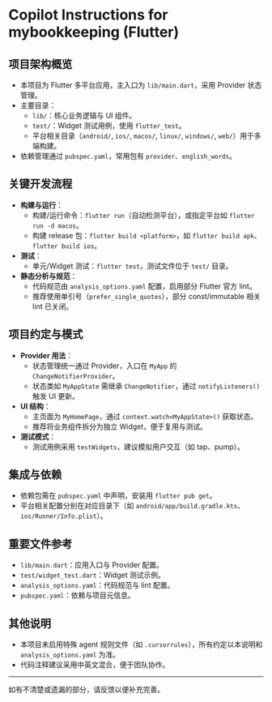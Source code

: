 # Copilot Instructions for mybookkeeping (Flutter)

## 项目架构概览
- 本项目为 Flutter 多平台应用，主入口为 `lib/main.dart`，采用 Provider 状态管理。
- 主要目录：
  - `lib/`：核心业务逻辑与 UI 组件。
  - `test/`：Widget 测试用例，使用 `flutter_test`。
  - 平台相关目录（`android/`, `ios/`, `macos/`, `linux/`, `windows/`, `web/`）用于多端构建。
- 依赖管理通过 `pubspec.yaml`，常用包有 `provider`、`english_words`。

## 关键开发流程
- **构建与运行**：
  - 构建/运行命令：`flutter run`（自动检测平台），或指定平台如 `flutter run -d macos`。
  - 构建 release 包：`flutter build <platform>`，如 `flutter build apk`、`flutter build ios`。
- **测试**：
  - 单元/Widget 测试：`flutter test`，测试文件位于 `test/` 目录。
- **静态分析与规范**：
  - 代码规范由 `analysis_options.yaml` 配置，启用部分 Flutter 官方 lint。
  - 推荐使用单引号（`prefer_single_quotes`），部分 const/immutable 相关 lint 已关闭。

## 项目约定与模式
- **Provider 用法**：
  - 状态管理统一通过 Provider，入口在 `MyApp` 的 `ChangeNotifierProvider`。
  - 状态类如 `MyAppState` 需继承 `ChangeNotifier`，通过 `notifyListeners()` 触发 UI 更新。
- **UI 结构**：
  - 主页面为 `MyHomePage`，通过 `context.watch<MyAppState>()` 获取状态。
  - 推荐将业务组件拆分为独立 Widget，便于复用与测试。
- **测试模式**：
  - 测试用例采用 `testWidgets`，建议模拟用户交互（如 tap、pump）。

## 集成与依赖
- 依赖包需在 `pubspec.yaml` 中声明，安装用 `flutter pub get`。
- 平台相关配置分别在对应目录下（如 `android/app/build.gradle.kts`、`ios/Runner/Info.plist`）。

## 重要文件参考
- `lib/main.dart`：应用入口与 Provider 配置。
- `test/widget_test.dart`：Widget 测试示例。
- `analysis_options.yaml`：代码规范与 lint 配置。
- `pubspec.yaml`：依赖与项目元信息。

## 其他说明
- 本项目未启用特殊 agent 规则文件（如 `.cursorrules`），所有约定以本说明和 `analysis_options.yaml` 为准。
- 代码注释建议采用中英文混合，便于团队协作。

---
如有不清楚或遗漏的部分，请反馈以便补充完善。
